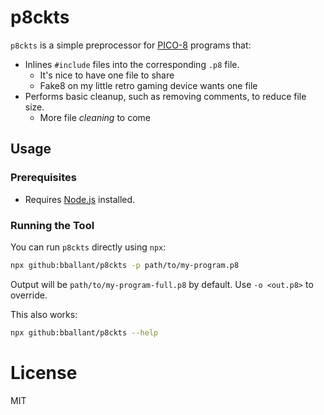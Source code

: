 # p8ckts

`p8ckts` is a simple preprocessor for [PICO-8](https://www.lexaloffle.com/pico-8.php) programs that:

- Inlines `#include` files into the corresponding `.p8` file.
    - It's nice to have one file to share
    - Fake8 on my little retro gaming device wants one file
- Performs basic cleanup, such as removing comments, to reduce file size.
    - More file _cleaning_ to come

## Usage

### Prerequisites
- Requires [Node.js](https://nodejs.org/) installed.

### Running the Tool
You can run `p8ckts` directly using `npx`:

```sh
npx github:bballant/p8ckts -p path/to/my-program.p8
```

Output will be `path/to/my-program-full.p8` by default. Use `-o <out.p8>` to override.

This also works:
```sh
npx github:bballant/p8ckts --help
```

# License

MIT
